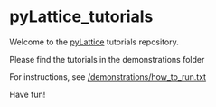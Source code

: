 # pyLattice_tutorials

Welcome to the [pyLattice](https://github.com/JohSchoeneberg/pyLattice) tutorials repository.

Please find the tutorials in the demonstrations folder

For instructions, see [/demonstrations/how_to_run.txt](https://github.com/JohSchoeneberg/pyLattice_tutorials/blob/master/demonstrations/how_to_run.txt)

Have fun!
